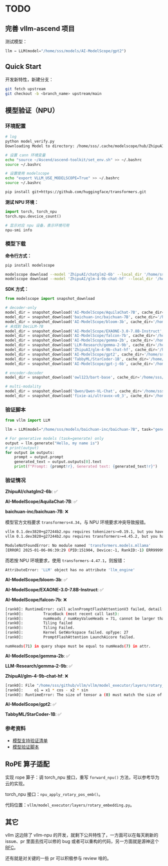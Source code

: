 # TODO

## 完善 vllm-ascend 项目

测试模型：

```python
llm = LLM(model="/home/sss/models/AI-ModelScope/gpt2")
```

## Quick Start

开发新特性，新建分支：

```bash
git fetch upstream
git checkout -b <branch_name> upstream/main
```

## 模型验证（NPU）

### 环境配置

```bash
# log
python model_verify.py
Downloading Model to directory: /home/sss/.cache/modelscope/hub/ZhipuAI/chatglm2-6b

# 设置 cann 环境变量
echo "source ~/Ascend/ascend-toolkit/set_env.sh" >> ~/.bashrc
source ~/.bashrc

# 设置使用 modelscope
echo "export VLLM_USE_MODELSCOPE=True" >> ~/.bashrc
source ~/.bashrc

pip install git+https://github.com/huggingface/transformers.git
```

**测试 NPU 环境：**

```python
import torch, torch_npu
torch.npu.devcice_count()
```

```bash
# 显示对应 npu 设备，表示环境可用
npu-smi info
```

### 模型下载

**命令行方式：**

```bash
pip install modelscope

modelscope download --model 'ZhipuAI/chatglm2-6b' --local_dir '/home/sss/models/ZhipuAI/chatglm2-6b' # 已验证
modelscope download --model 'ZhipuAI/glm-4-9b-chat-hf' --local_dir '/home/sss/models/ZhipuAI/glm-4-9b-chat-hf'
```

**SDK 方式：**

```python
from modelscope import snapshot_download

# decoder-only
model_dir = snapshot_download('AI-ModelScope/AquilaChat-7B', cache_dir='/home/sss/models')
model_dir = snapshot_download('baichuan-inc/baichuan-7B', cache_dir='/home/sss/models') # pip install "transformers<4.34" -U
model_dir = snapshot_download('AI-ModelScope/bloom-3b', cache_dir='/home/sss/models')
# 未找到 DeciLM-7B
model_dir = snapshot_download('AI-ModelScope/EXAONE-3.0-7.8B-Instruct', cache_dir='/home/sss/models')
model_dir = snapshot_download('AI-ModelScope/falcon-7b', cache_dir='/home/sss/models')
model_dir = snapshot_download('AI-ModelScope/gemma-2b', cache_dir='/home/sss/models')
model_dir = snapshot_download('LLM-Research/gemma-2-9b', cache_dir='/home/sss/models')
model_dir = snapshot_download('ZhipuAI/glm-4-9b-chat-hf', cache_dir='/home/sss/models')
model_dir = snapshot_download('AI-ModelScope/gpt2', cache_dir='/home/sss/models')
model_dir = snapshot_download('TabbyML/StarCoder-1B', cache_dir='/home/sss/models')
model_dir = snapshot_download('AI-ModelScope/gpt-j-6b', cache_dir='/home/sss/models')

# encoder-decoder
model_dir = snapshot_download('owl123/bart-base', cache_dir='/home/sss/models')

# multi-modality
model_dir = snapshot_download('Qwen/Qwen-VL-Chat', cache_dir='/home/sss/models')
model_dir = snapshot_download('fixie-ai/ultravox-v0_3', cache_dir='/home/sss/models')
```

### 验证脚本

```python
from vllm import LLM

llm = LLM(model="/home/sss/models/baichuan-inc/baichuan-7B", task="generate", trust_remote_code=True)

# For generative models (task=generate) only
output = llm.generate("Hello, my name is")
# print(output)
for output in outputs:
    prompt = output.prompt
    generated_text = output.outputs[0].text
    print(f"Prompt: {prompt!r}, Generated text: {generated_text!r}")
```

### 验证情况

**ZhipuAI/chatglm2-6b**: ✅

**AI-ModelScope/AquilaChat-7B**: ✅

**baichuan-inc/baichuan-7B**: ❌

模型官方文档要求 `transformers<4.34`，与 NPU 环境要求冲突导致报错。

```bash
vllm 0.1.dev3820+g27244b2.npu requires tokenizers>=0.19.1, but you have tokenizers 0.13.3 which is incompatible.
vllm 0.1.dev3820+g27244b2.npu requires transformers>=4.45.2, but you have transformers 4.33.3 which is incompatible.

ModuleNotFoundError: No module named 'transformers.models.mllama'
[ERROR] 2025-01-06-06:39:29 (PID:151904, Device:-1, RankID:-1) ERR99999 UNKNOWN applicaiton exception
```

而若按 NPU 环境要求，使用 `transformers-4.47.1`，则报错：

```bash
AttributeError: 'LLM' object has no attribute 'llm_engine'
```

**AI-ModelScope/bloom-3b**: ✅

**AI-ModelScope/EXAONE-3.0-7.8B-Instruct**: ✅

**AI-ModelScope/falcon-7b**: ❌

```bash
[rank0]: RuntimeError: call aclnnPromptFlashAttentionV3 failed, detail:EZ1001: [PID: 179252] 2025-01-08-02:11:31.602.007 PromptFlashAttention LaunchAicore failed.
[rank0]:         TraceBack (most recent call last):
[rank0]:         numHeads / numKeyValueHeads = 71, cannot be larger than 64[FUNC:SetTilingHeadNumRatio][FILE:prompt_flash_attention_tiling.cpp][LINE:1445]
[rank0]:         Tiling failed
[rank0]:         Tiling Failed.
[rank0]:         Kernel GetWorkspace failed. opType: 27
[rank0]:         PromptFlashAttention LaunchAicore failed.

numHeads(71) in query shape must be equal to numHeads(7) in attr.
```

**AI-ModelScope/gemma-2b**: ✅

**LLM-Research/gemma-2-9b**: ✅

**ZhipuAI/glm-4-9b-chat-hf**: ❌

```bash
[rank0]: File "/home/sss/github/vllm/vllm/model_executor/layers/rotary_embedding.py", line 66, in _apply_rotary_emb
[rank0]:     o1 = x1 * cos - x2 * sin
[rank0]: RuntimeError: The size of tensor a (0) must match the size of tensor b (64) at non-singleton dimension 2
```

**AI-ModelScope/gpt2**: ✅

**TabbyML/StarCoder-1B**: ✅

### 参考资料

- [<u>模型支持验证清单</u>](https://github.com/cosdt/vllm/tree/main/model_support)
- [<u>模型验证脚本</u>](https://docs.vllm.ai/en/stable/models/supported_models.html#modelscope)

## RoPE 算子适配

实现 rope 算子：调 torch_npu 接口，重写 `forward_npu()` 方法，可以参考华为云的实现。

torch_npu 接口：`npu_apply_rotary_pos_emb()`。

代码位置：`vllm/model_executor/layers/rotary_embedding.py`。

## 其它

vllm 这边除了 vllm-npu 的开发，就剩下公共特性了，一方面可以在每天刷新的 issue、pr 里面去找可以修的 bug 或者可以重构的代码，另一方面就是源神这个 [<u>RFC</u>](https://github.com/vllm-project/vllm/issues/11162)。

还有就是对关键的一些 pr 可以积极参与 review 啥的。
